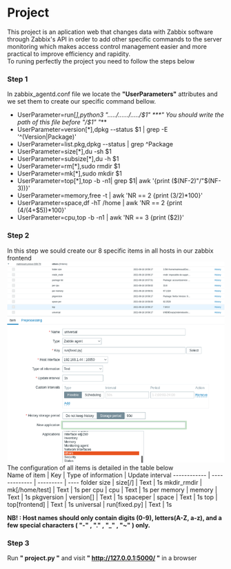 # Project
This project is an aplication web that changes data with Zabbix software through Zabbix's API in order to add other specific commands to the server monitoring which makes access control management easier and more practical to improve efficiency and rapidity.<br/>
To runing perfectly the project you need to follow the steps below
### Step 1
In zabbix_agentd.conf file we locate the **"UserParameters"** attributes and we set them to create our specific command bellow. <br/>
+ UserParameter=run[*],python3 "...../....../...../$1" ***" You should write the path of this file before "/$1" "***   
+ UserParameter=version[*],dpkg --status $1 | grep -E '^(Version|Package)'
+ UserParameter=list.pkg,dpkg --status  | grep ^Package
+ UserParameter=size[*],du -sh $1
+ UserParameter=subsize[*],du -h $1
+ UserParameter=rm[*],sudo rmdir  $1
+ UserParameter=mk[*],sudo mkdir  $1
+ UserParameter=top[*],top -b -n1| grep $1| awk '{print ($(NF-2)"/"$(NF-3))}'
+ UserParameter=memory,free -t | awk 'NR == 2 {print ($3/$2)*100}'
+ UserParameter=space,df -hT /home | awk 'NR == 2 {print ($4/($4+$5))*100}'
+ UserParameter=cpu,top -b -n1 | awk 'NR == 3 {print ($2)}'
### Step 2
In this step we sould create our 8 specific items in all hosts in our zabbix frontend <br/>
![EXEMPLE](/items.png) <br/>
![Configuration of item](/confg.png) <br/>
The configuration of all items is detailed in the table below <br/>
Name of item | Key | Type of information | Update interval
------------ | ------------- | --------- | ----
folder size | size[/] | Text | 1s
mkdir_rmdir | mk[/home/test] | Text | 1s
per cpu | cpu | Text | 1s
per memory | memory | Text | 1s
pkgversion | version[] | Text | 1s
spaceper | space | Text | 1s
top | top[frontend] | Text | 1s
universal | run[fixed.py] | Text | 1s


**NB! : Host names should only contain  digits (0-9), letters(A-Z, a-z), and a few special characters ( "-" , "." , "_" , "~" ) only.**
### Step 3
Run **" project.py "** and visit **" http://127.0.0.1:5000/ "** in a browser
